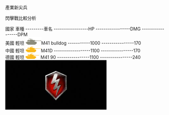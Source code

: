產業新尖兵

閃擊戰比較分析
<td>國家</td>
<td>車種</td>
<td>---------車名</td>
<td>-----------------HP</td>
<td>-----------------DMG</td>
<td>-----------------DPM</td></br>
</tr>
<tr>
  <td colspan="2">美國</td>
                <td>輕坦</td>
                <td><a href="https://asia.wotblitz.com/zh-tw/encyclopedia/vehicles/usa/M41_Bulldog/" 
                       title="M41 bulldog"
                        target="_blank">
                        <img src="image/M41_bulldog.png"></a>M41 bulldog</td>
                <td>-----------1000</td>
                <td>----------------170</td></br>
            </tr>
            <tr>
                <td colspan="2">中國</td>
                <td>輕坦</td>
                <td><a href="https://asia.wotblitz.com/zh-tw/encyclopedia/vehicles/china/Ch42_M41D/" 
                       title="M41D"
                        target="_blank">
                        <img src="image/M41D.png"></a>M41D</td>
                <td>------------------1100</td>
                <td>----------------170</td></br>
            </tr>
            <tr>
                <td colspan="2">德國</td>
                <td>輕坦</td>
                <td><a href="https://asia.wotblitz.com/zh-tw/encyclopedia/vehicles/germany/G120_M41_90/"
                        title="M41 90" target="_blank">
                        <img src="image/M41_90.png"></a> M41 90</td>
                <td>----------------1100</td>
                <td>----------------240</td></br>
            </tr>
        <a href="https://asia.wotblitz.com/zh-tw/encyclopedia/vehicles/usa/"><img src="image/WOTB1.jpeg" title="WOTB" target="_blank"></a>
    
